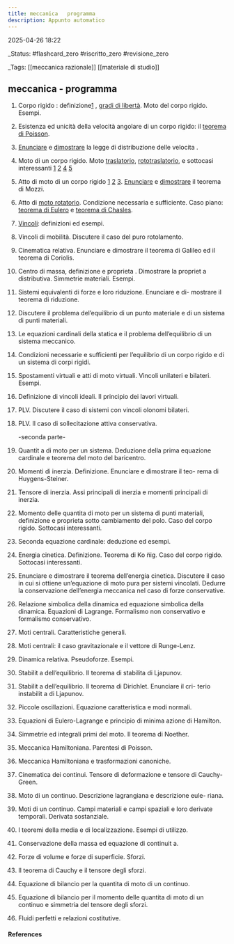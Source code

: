 ```yaml
---
title: meccanica   programma
description: Appunto automatico
---
```


2025-04-26 18:22

_Status: #flashcard_zero  #riscritto_zero  #revisione_zero 

_Tags: [[meccanica razionale]]  [[materiale di studio]]

## meccanica - programma


1. Corpo rigido : definizione[1](obsidian://adv-uri?vault=obsidian%20Karyl&filepath=6-%20full%20note%2Fmeccanica-lez04.md&block=whru5m) , [gradi di libertà](obsidian://adv-uri?vault=obsidian%20Karyl&filepath=6-%20full%20note%2Fmeccanica-lez02.md&block=m5ksck). Moto del corpo rigido. Esempi.
    
2. Esistenza ed unicità  della velocità angolare di un corpo rigido: il [teorema di Poisson](obsidian://adv-uri?vault=obsidian%20Karyl&filepath=6-%20full%20note%2Fmeccanica-lez02.md&block=jgcxrf).
    
3. [Enunciare](obsidian://adv-uri?vault=obsidian%20Karyl&filepath=6-%20full%20note%2Fmeccanica-lez02.md&block=yxplx8) e [dimostrare](obsidian://adv-uri?vault=obsidian%20Karyl&filepath=6-%20full%20note%2Fmeccanica-lez03.md&block=ne6477) la legge di distribuzione delle velocita .
    
4. Moto di un corpo rigido. Moto [traslatorio](obsidian://adv-uri?vault=obsidian%20Karyl&filepath=6-%20full%20note%2Fmeccanica-lez03.md&block=ssqjiw), [rototraslatorio](obsidian://adv-uri?vault=obsidian%20Karyl&filepath=6-%20full%20note%2Fmeccanica-lez03.md&block=4r6afl), e sottocasi interessanti [1](obsidian://adv-uri?vault=obsidian%20Karyl&filepath=6-%20full%20note%2Fmeccanica-lez03.md&block=f7dnzl) [2](obsidian://adv-uri?vault=obsidian%20Karyl&filepath=6-%20full%20note%2Fmeccanica-lez04.md&block=jh7j0v) [4](obsidian://adv-uri?vault=obsidian%20Karyl&filepath=6-%20full%20note%2Fmeccanica-lez04.md&block=gjld8q) [5](obsidian://adv-uri?vault=obsidian%20Karyl&filepath=6-%20full%20note%2Fmeccanica-lez04.md&block=r694e0)
    
5. Atto di moto di un corpo rigido [1](obsidian://adv-uri?vault=obsidian%20Karyl&filepath=6-%20full%20note%2Fmeccanica-lez04.md&block=gmy9yu) [2](obsidian://adv-uri?vault=obsidian%20Karyl&filepath=6-%20full%20note%2Fmeccanica-lez04.md&block=qh7oz3) [3](obsidian://adv-uri?vault=obsidian%20Karyl&filepath=6-%20full%20note%2Fmeccanica-lez04.md&block=cykoq0).
    [Enunciare](obsidian://adv-uri?vault=obsidian%20Karyl&filepath=6-%20full%20note%2Fmeccanica-lez05.md&block=835xb9) e [dimostrare](obsidian://adv-uri?vault=obsidian%20Karyl&filepath=6-%20full%20note%2Fmeccanica-lez05.md&block=qioiif) il teorema di Mozzi.
    
6. Atto di [moto rotatorio](obsidian://adv-uri?vault=obsidian%20Karyl&filepath=6-%20full%20note%2Fmeccanica-lez05.md&block=3w61oq). Condizione necessaria e sufficiente. Caso piano: [teorema di Eulero](obsidian://adv-uri?vault=obsidian%20Karyl&filepath=6-%20full%20note%2Fmeccanica-lez05.md&block=4sbxfb) e [teorema di Chasles](obsidian://adv-uri?vault=obsidian%20Karyl&filepath=6-%20full%20note%2Fmeccanica-lez05.md&block=q7q6t2).

7. [Vincoli](obsidian://adv-uri?vault=obsidian%20Karyl&filepath=6-%20full%20note%2Fmeccanica-lez05.md&block=1y9m7i): definizioni ed esempi.
    
8. Vincoli di mobilità. Discutere il caso del puro rotolamento.
    
9. Cinematica relativa. Enunciare e dimostrare il teorema di Galileo ed il teorema di Coriolis.
    
10. Centro di massa, definizione e proprieta . Dimostrare la propriet a distributiva. Simmetrie materiali. Esempi.
    
11. Sistemi equivalenti di forze e loro riduzione. Enunciare e di- mostrare il teorema di riduzione.
    
12. Discutere il problema del’equilibrio di un punto materiale e di un sistema di punti materiali.
    
13. Le equazioni cardinali della statica e il problema dell’equilibrio di un sistema meccanico.
    
14. Condizioni necessarie e sufficienti per l’equilibrio di un corpo rigido e di un sistema di corpi rigidi.
    
15. Spostamenti virtuali e atti di moto virtuali. Vincoli unilateri e bilateri. Esempi.
    
16. Definizione di vincoli ideali. Il principio dei lavori virtuali.
    
17. PLV. Discutere il caso di sistemi con vincoli olonomi bilateri.
    
18. PLV. Il caso di sollecitazione attiva conservativa.
    
    -seconda parte-
    
19. Quantit a di moto per un sistema. Deduzione della prima equazione cardinale e teorema del moto del baricentro.
    
20. Momenti di inerzia. Definizione. Enunciare e dimostrare il teo- rema di Huygens-Steiner.
    
21. Tensore di inerzia. Assi principali di inerzia e momenti principali di inerzia.
    
22. Momento delle quantita  di moto per un sistema di punti materiali, definizione e proprieta  sotto cambiamento del polo. Caso del corpo rigido. Sottocasi interessanti.

23. Seconda equazione cardinale: deduzione ed esempi.
    
24. Energia cinetica. Definizione. Teorema di Ko ̈nig. Caso del corpo rigido. Sottocasi interessanti.
    
25. Enunciare e dimostrare il teorema dell’energia cinetica. Discutere il caso in cui si ottiene un’equazione di moto pura per sistemi vincolati. Dedurre la conservazione dell’energia meccanica nel caso di forze conservative.
    
26. Relazione simbolica della dinamica ed equazione simbolica della dinamica. Equazioni di Lagrange. Formalismo non conservativo e formalismo conservativo.
    
27. Moti centrali. Caratteristiche generali.
    
28. Moti centrali: il caso gravitazionale e il vettore di Runge-Lenz.
    
29. Dinamica relativa. Pseudoforze. Esempi.
    
30. Stabilit a dell’equilibrio. Il teorema di stabilita  di Ljapunov.
    
31. Stabilit a dell’equilibrio. Il teorema di Dirichlet. Enunciare il cri- terio instabilit a di Ljapunov.
    
32. Piccole oscillazioni. Equazione caratteristica e modi normali.
    
33. Equazioni di Eulero-Lagrange e principio di minima azione di Hamilton.
    
34. Simmetrie ed integrali primi del moto. Il teorema di Noether.
    
35. Meccanica Hamiltoniana. Parentesi di Poisson.
    
36. Meccanica Hamiltoniana e trasformazioni canoniche.
    
37. Cinematica dei continui. Tensore di deformazione e tensore di Cauchy-Green.
    
38. Moto di un continuo. Descrizione lagrangiana e descrizione eule- riana.
    
39. Moti di un continuo. Campi materiali e campi spaziali e loro derivate temporali. Derivata sostanziale.

40. I teoremi della media e di localizzazione. Esempi di utilizzo.
    
41. Conservazione della massa ed equazione di continuit a.
    
42. Forze di volume e forze di superficie. Sforzi.
    
43. Il teorema di Cauchy e il tensore degli sforzi.
    
44. Equazione di bilancio per la quantita  di moto di un continuo.
    
45. Equazione di bilancio per il momento delle quantita  di moto di un continuo e simmetria del tensore degli sforzi.
    
46. Fluidi perfetti e relazioni costitutive.
#### References



